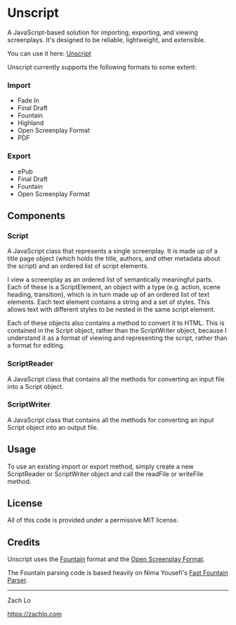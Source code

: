 # Unscript

A JavaScript-based solution for importing, exporting, and viewing screenplays. It's designed to be reliable, lightweight, and extensible.

You can use it here: [Unscript](https://zachlo.com/unscript)

Unscript currently supports the following formats to some extent:

### Import

- Fade In
- Final Draft
- Fountain
- Highland
- Open Screenplay Format
- PDF

### Export

- ePub
- Final Draft
- Fountain
- Open Screenplay Format

## Components

### Script

A JavaScript class that represents a single screenplay. It is made up of a title page object (which holds the title, authors, and other metadata about the script) and an ordered list of script elements.

I view a screenplay as an ordered list of semantically meaningful parts. Each of these is a ScriptElement, an object with a type (e.g. action, scene heading, transition), which is in turn made up of an ordered list of text elements. Each text element contains a string and a set of styles. This allows text with different styles to be nested in the same script element.

Each of these objects also contains a method to convert it to HTML. This is contained in the Script object, rather than the ScriptWriter object, because I understand it as a format of viewing and representing the script, rather than a format for editing.

### ScriptReader

A JavaScript class that contains all the methods for converting an input file into a Script object.

### ScriptWriter

A JavaScript class that contains all the methods for converting an input Script object into an output file.

## Usage

To use an existing import or export method, simply create a new ScriptReader or ScriptWriter object and call the readFile or writeFile method.

## License

All of this code is provided under a permissive MIT license.

## Credits

Unscript uses the [Fountain](https://fountain.io) format and the [Open Screenplay Format](https://github.com/OpenScreenplayFormat/osf-sdk).

The Fountain parsing code is based heavily on Nima Yousefi's [Fast Fountain Parser](https://github.com/nyousefi/Fountain).

***

Zach Lo

<https://zachlo.com>
